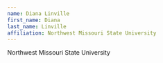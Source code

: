 ```yaml
---
name: Diana Linville
first_name: Diana
last_name: Linville
affiliation: Northwest Missouri State University
---
```


Northwest Missouri State University
